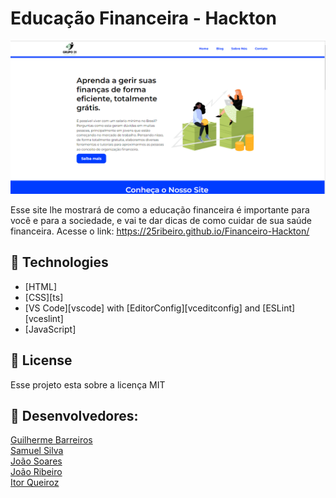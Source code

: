 
# Educação Financeira - Hackton

<img src="assets/print.png" alt=" ">

Esse site lhe mostrará de como a educação financeira é importante para você e para a sociedade, e vai te dar dicas de como cuidar de sua saúde financeira.
Acesse o link:  https://25ribeiro.github.io/Financeiro-Hackton/

## 🚀 Technologies

- [HTML]
- [CSS][ts]
- [VS Code][vscode] with [EditorConfig][vceditconfig] and [ESLint][vceslint]
- [JavaScript]

## 📝 License

Esse projeto esta sobre a licença MIT


## 📝 Desenvolvedores:
<a href="https://github.com/Lapet6" target="_blank"> <i class="fa-brands fa-github"></i> Guilherme Barreiros</a><br>
                    <a href="https://github.com/samuelsilvati" target="_blank"><i class="fa-brands fa-github"></i> Samuel Silva</a><br>
                    <a href="https://github.com/joaoassc" target="_blank"><i class="fa-brands fa-github"></i> João Soares</a><br>
                    <a href="https://github.com/25ribeiro" target="_blank"><i class="fa-brands fa-github"></i> João Ribeiro</a><br>
                    <a href="https://github.com/Itor-Carlos" target="_blank"><i class="fa-brands fa-github"></i> Itor Queiroz</a><br>
